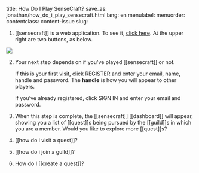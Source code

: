 title: How Do I Play SenseCraft?
save_as: jonathan/how_do_i_play_sensecraft.html
lang: en
menulabel:
menuorder:
contentclass: content-issue
slug:

1. [[sensecraft]] is a web application. To see it, [click here](https://demo.sensecraft.garden/). At the upper right are two buttons, as below.

![]({static}/images/signin.register.png)

2. Your next step depends on if you've played [[sensecraft]] or not.

	If this is your first visit, click REGISTER and enter your email, name, handle and password. The **handle** is how you will appear to other players.
	
	If you’ve already registered, click SIGN IN and enter your email and password. 

3. When this step is complete, the [[sensecraft]] [[dashboard]] will appear, showing you a list of [[quest]]s being pursued by the [[guild]]s in which you are a member.  Would you like to explore more [[quest]]s?

4. [[how do i visit a quest]]?  

5. [[how do i join a guild]]?  

6. How do I [[create a quest]]?  